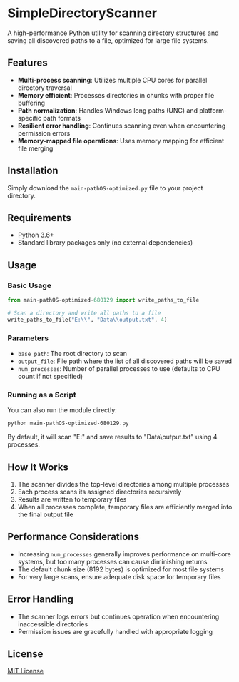 # SimpleDirectoryScanner

A high-performance Python utility for scanning directory structures and saving all discovered paths to a file, optimized for large file systems.

## Features

- **Multi-process scanning**: Utilizes multiple CPU cores for parallel directory traversal
- **Memory efficient**: Processes directories in chunks with proper file buffering
- **Path normalization**: Handles Windows long paths (UNC) and platform-specific path formats
- **Resilient error handling**: Continues scanning even when encountering permission errors
- **Memory-mapped file operations**: Uses memory mapping for efficient file merging

## Installation

Simply download the `main-pathOS-optimized.py` file to your project directory.

## Requirements

- Python 3.6+
- Standard library packages only (no external dependencies)

## Usage

### Basic Usage

```python
from main-pathOS-optimized-680129 import write_paths_to_file

# Scan a directory and write all paths to a file
write_paths_to_file("E:\\", "Data\\output.txt", 4)
```

### Parameters

- `base_path`: The root directory to scan
- `output_file`: File path where the list of all discovered paths will be saved
- `num_processes`: Number of parallel processes to use (defaults to CPU count if not specified)

### Running as a Script

You can also run the module directly:

```bash
python main-pathOS-optimized-680129.py
```

By default, it will scan "E:\" and save results to "Data\output.txt" using 4 processes.

## How It Works

1. The scanner divides the top-level directories among multiple processes
2. Each process scans its assigned directories recursively
3. Results are written to temporary files
4. When all processes complete, temporary files are efficiently merged into the final output file

## Performance Considerations

- Increasing `num_processes` generally improves performance on multi-core systems, but too many processes can cause diminishing returns
- The default chunk size (8192 bytes) is optimized for most file systems
- For very large scans, ensure adequate disk space for temporary files

## Error Handling

- The scanner logs errors but continues operation when encountering inaccessible directories
- Permission issues are gracefully handled with appropriate logging

## License

[MIT License](LICENSE)
